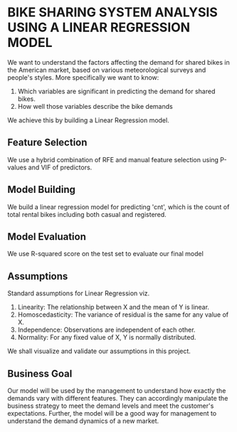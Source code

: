 # BIKE SHARING SYSTEM ANALYSIS USING A LINEAR REGRESSION MODEL

We want to understand the factors affecting the demand for shared bikes in the American market, based on various meteorological surveys and people's styles.
More specifically we want to know: 
1. Which variables are significant in predicting the demand for shared bikes.
2. How well those variables describe the bike demands 

We achieve this by building a Linear Regression model.

## Feature Selection
We use a hybrid combination of RFE and manual feature selection using P-values and VIF of predictors.

## Model Building
We build a linear regression model for predicting 'cnt', which is the count of total rental bikes including both casual and registered.

## Model Evaluation
We use R-squared score on the test set to evaluate our final model

## Assumptions
Standard assumptions for Linear Regression viz.
1. Linearity: The relationship between X and the mean of Y is linear.
2. Homoscedasticity: The variance of residual is the same for any value of X.
3. Independence: Observations are independent of each other.
4. Normality: For any fixed value of X, Y is normally distributed.

We shall visualize and validate our assumptions in this project.

## Business Goal
Our model will be used by the management to understand how exactly the demands vary with different features. They can accordingly manipulate the business strategy to meet the demand levels and meet the customer's expectations. Further, the model will be a good way for management to understand the demand dynamics of a new market. 

